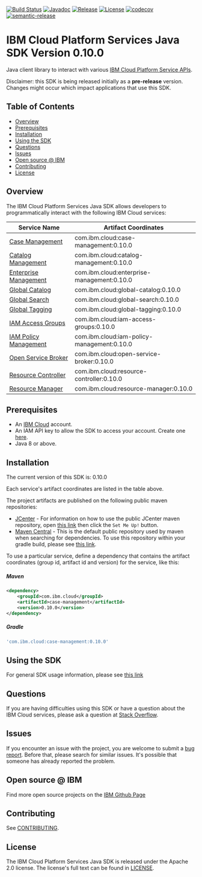 [![Build Status](https://travis-ci.com/IBM/platform-services-java-sdk.svg?branch=master)](https://travis-ci.com/IBM/platform-services-java-sdk)
[![Javadoc](https://img.shields.io/static/v1?label=javadoc&message=latest&color=blue)](https://ibm.github.io/platform-services-java-sdk/docs/latest)
[![Release](https://img.shields.io/github/v/release/IBM/platform-services-java-sdk)](https://github.com/IBM/platform-services-java-sdk/releases/latest)
[![License](https://img.shields.io/badge/License-Apache%202.0-blue.svg)](https://opensource.org/licenses/Apache-2.0)
[![codecov](https://codecov.io/gh/IBM/platform-services-java-sdk/branch/master/graph/badge.svg)](https://codecov.io/gh/IBM/platform-services-java-sdk)
[![semantic-release](https://img.shields.io/badge/%20%20%F0%9F%93%A6%F0%9F%9A%80-semantic--release-e10079.svg)](https://github.com/semantic-release/semantic-release)


# IBM Cloud Platform Services Java SDK Version 0.10.0

Java client library to interact with various 
[IBM Cloud Platform Service APIs](https://cloud.ibm.com/docs?tab=api-docs&category=platform_services).

Disclaimer: this SDK is being released initially as a **pre-release** version.
Changes might occur which impact applications that use this SDK.

## Table of Contents

<!--
  The TOC below is generated using the `markdown-toc` node package.

      https://github.com/jonschlinkert/markdown-toc

  You should regenerate the TOC after making changes to this file.

      npx markdown-toc --maxdepth 4 -i README.md
  -->

<!-- toc -->

- [Overview](#overview)
- [Prerequisites](#prerequisites)
- [Installation](#installation)
- [Using the SDK](#using-the-sdk)
- [Questions](#questions)
- [Issues](#issues)
- [Open source @ IBM](#open-source--ibm)
- [Contributing](#contributing)
- [License](#license)

<!-- tocstop -->

## Overview

The IBM Cloud Platform Services Java SDK allows developers to programmatically interact with the following IBM Cloud services:

Service Name | Artifact Coordinates
--- | --- 
[Case Management](https://cloud.ibm.com/apidocs/case-management) | com.ibm.cloud:case-management:0.10.0
[Catalog Management](https://cloud.ibm.com/apidocs/resource-catalog/private-catalog) | com.ibm.cloud:catalog-management:0.10.0
[Enterprise Management](https://cloud.ibm.com/apidocs/enterprise-apis/enterprise) | com.ibm.cloud:enterprise-management:0.10.0
[Global Catalog](https://cloud.ibm.com/apidocs/resource-catalog/global-catalog) | com.ibm.cloud:global-catalog:0.10.0
[Global Search](https://cloud.ibm.com/apidocs/search) | com.ibm.cloud:global-search:0.10.0
[Global Tagging](https://cloud.ibm.com/apidocs/tagging) | com.ibm.cloud:global-tagging:0.10.0
[IAM Access Groups](https://cloud.ibm.com/apidocs/iam-access-groups) | com.ibm.cloud:iam-access-groups:0.10.0
[IAM Policy Management](https://cloud.ibm.com/apidocs/iam-policy-management) | com.ibm.cloud:iam-policy-management:0.10.0
[Open Service Broker](https://cloud.ibm.com/apidocs/resource-controller/ibm-cloud-osb-api) | com.ibm.cloud:open-service-broker:0.10.0
[Resource Controller](https://cloud.ibm.com/apidocs/resource-controller/resource-controller) | com.ibm.cloud:resource-controller:0.10.0
[Resource Manager](https://cloud.ibm.com/apidocs/resource-controller/resource-manager) | com.ibm.cloud:resource-manager:0.10.0

## Prerequisites

[ibm-cloud-onboarding]: https://cloud.ibm.com/registration

* An [IBM Cloud][ibm-cloud-onboarding] account.
* An IAM API key to allow the SDK to access your account. Create one [here](https://cloud.ibm.com/iam/apikeys).
* Java 8 or above.

## Installation
The current version of this SDK is: 0.10.0

Each service's artifact coordinates are listed in the table above.

The project artifacts are published on the following public maven repositories:
- [JCenter](https://bintray.com/bintray/jcenter) - For information on how to use the
public JCenter maven repository, open [this link](https://bintray.com/bintray/jcenter)
then click the `Set Me Up!` button.
- [Maven Central](https://repo1.maven.org/maven2/) - This is the default public repository
used by maven when searching for dependencies.  To use this repository within your
gradle build, please see
[this link](https://docs.gradle.org/current/userguide/declaring_repositories.html).

To use a particular service, define a dependency that contains the
artifact coordinates (group id, artifact id and version) for the service, like this:

##### Maven

```xml
<dependency>
    <groupId>com.ibm.cloud</groupId>
    <artifactId>case-management</artifactId>
    <version>0.10.0</version>
</dependency>
```

##### Gradle
```gradle
'com.ibm.cloud:case-management:0.10.0'
```

## Using the SDK
For general SDK usage information, please see [this link](https://github.com/IBM/ibm-cloud-sdk-common/blob/master/README.md)

## Questions

If you are having difficulties using this SDK or have a question about the IBM Cloud services,
please ask a question at
[Stack Overflow](http://stackoverflow.com/questions/ask?tags=ibm-cloud).

## Issues
If you encounter an issue with the project, you are welcome to submit a
[bug report](https://github.com/IBM/platform-services-java-sdk/issues).
Before that, please search for similar issues. It's possible that someone has already reported the problem.

## Open source @ IBM
Find more open source projects on the [IBM Github Page](http://ibm.github.io/)

## Contributing
See [CONTRIBUTING](CONTRIBUTING.md).

## License

The IBM Cloud Platform Services Java SDK is released under the Apache 2.0 license.
The license's full text can be found in
[LICENSE](LICENSE).

